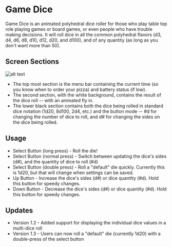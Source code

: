 Game Dice
=========

Game Dice is an animated polyhedral dice roller for those who play table top role playing games or board games, or even people who have trouble making decisions. It will roll dice in all the common polyhedral flavors (d3, d4, d6, d8, d10, d12, d20, and d100), and of any quantity (as long as you don't want more than 50).

Screen Sections
----
![alt text](https://goltz.me/pebble/gamedice/screenshot.jpg "Game Die app screen")
* The top most section is the menu bar containing the current time (so you know when to order your pizza) and battery status (if low).
* The second section, with the white background, contains the result of the dice roll -- with an animated fly in.
* The lower black section contains both the dice being rolled in standard dice notation (1d20, 8d100, 2d4, etc.) and the button mode -- #d for changing the number of dice to roll, and d# for changing the sides on the dice being rolled.

Usage
----
* Select Button (long press) - Roll the die!
* Select Button (normal press) - Switch between updating the dice's sides (d#), and the quantity of dice to roll (#d)
* Select Button (double press) - Roll a "default" die quickly. Currently this is 1d20, but that will change when settings can be saved.
* Up Button - Increase the dice's sides (d#) or dice quantity (#d). Hold this button for speedy changes.
* Down Button - Decrease the dice's sides (d#) or dice quantity (#d). Hold this button for speedy changes.

Updates
----
* Version 1.2 - Added support for displaying the individual dice values in a multi-dice roll
* Version 1.3 - Users can now roll a "default" die (currently 1d20) with a double-press of the select button
